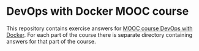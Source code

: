# DevOps with Docker MOOC course

This repository contains exercise answers for [MOOC course DevOps with Docker](https://docker-hy.github.io/). For each part of the course there is separate directory containing answers for that part of the course.
